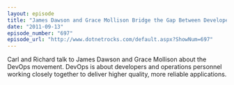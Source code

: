 ```yaml
---
layout: episode
title: "James Dawson and Grace Mollison Bridge the Gap Between Developers and Operations"
date: "2011-09-13"
episode_number: "697"
episode_url: "http://www.dotnetrocks.com/default.aspx?ShowNum=697"
---
```


Carl and Richard talk to James Dawson and Grace Mollison about the DevOps movement. DevOps is about developers and operations personnel working closely together to deliver higher quality, more reliable applications.
